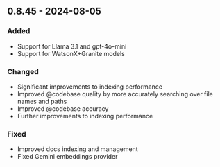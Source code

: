 ## 0.8.45 - 2024-08-05

### Added

- Support for Llama 3.1 and gpt-4o-mini
- Support for WatsonX+Granite models

### Changed

- Significant improvements to indexing performance
- Improved @codebase quality by more accurately searching over file names and paths
- Improved @codebase accuracy
- Further improvements to indexing performance

### Fixed

- Improved docs indexing and management
- Fixed Gemini embeddings provider
